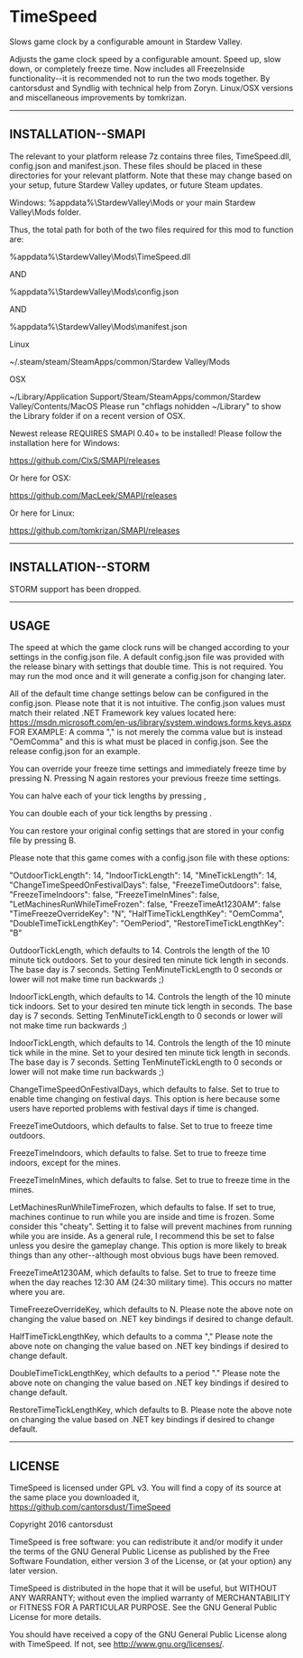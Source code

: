 # TimeSpeed
Slows game clock by a configurable amount in Stardew Valley.

Adjusts the game clock speed by a configurable amount.  Speed up, slow down, or completely freeze time.  Now includes all FreezeInside functionality--it is recommended not to run the two mods together.
By cantorsdust and Syndlig with technical help from Zoryn. Linux/OSX versions and miscellaneous improvements by tomkrizan.

-----------------------------------------------------------------------------------------------------------------------------------------------------------------------------------
INSTALLATION--SMAPI
-----------------------------------------------------------------------------------------------------------------------------------------------------------------------------------

The relevant to your platform release 7z contains three files, TimeSpeed.dll, config.json and manifest.json. These files should be placed in these directories for your relevant platform. Note that these may change based on your setup, future Stardew Valley updates, or future Steam updates.

Windows:
%appdata%\StardewValley\Mods or your main Stardew Valley\Mods folder.

Thus, the total path for both of the two files required for this mod to function are:

%appdata%\StardewValley\Mods\TimeSpeed.dll

AND

%appdata%\StardewValley\Mods\config.json

AND

%appdata%\StardewValley\Mods\manifest.json


Linux

~/.steam/steam/SteamApps/common/Stardew Valley/Mods

OSX

~/Library/Application Support/Steam/SteamApps/common/Stardew Valley/Contents/MacOS
Please run "chflags nohidden ~/Library" to show the Library folder if on a recent version of OSX.

Newest release REQUIRES SMAPI 0.40+ to be installed! Please follow the installation here for Windows:

https://github.com/ClxS/SMAPI/releases

Or here for OSX:

https://github.com/MacLeek/SMAPI/releases

Or here for Linux:

https://github.com/tomkrizan/SMAPI/releases

-----------------------------------------------------------------------------------------------------------------------------------------------------------------------------------
INSTALLATION--STORM
-----------------------------------------------------------------------------------------------------------------------------------------------------------------------------------

STORM support has been dropped.

-----------------------------------------------------------------------------------------------------------------------------------------------------------------------------------
USAGE
-----------------------------------------------------------------------------------------------------------------------------------------------------------------------------------

The speed at which the game clock runs will be changed according to your settings in the config.json file. A default config.json file was provided with the release binary with 
settings that double time. This is not required. You may run the mod once and it will generate a config.json for changing later.

All of the default time change settings below can be configured in the config.json. Please note that it is not intuitive. The config.json values must match their related .NET 
Framework key values located here: https://msdn.microsoft.com/en-us/library/system.windows.forms.keys.aspx
FOR EXAMPLE: A comma "," is not merely the comma value but is instead "OemComma" and this is what must be placed in config.json. See the release config.json for an example.

You can override your freeze time settings and immediately freeze time by pressing N.  Pressing N again restores your previous freeze time settings.

You can halve each of your tick lengths by pressing ,

You can double each of your tick lengths by pressing .

You can restore your original config settings that are stored in your config file by pressing B.

Please note that this game comes with a config.json file with these options:

"OutdoorTickLength": 14,
"IndoorTickLength": 14,
"MineTickLength": 14,
"ChangeTimeSpeedOnFestivalDays": false,
"FreezeTimeOutdoors": false,
"FreezeTimeIndoors": false,
"FreezeTimeInMines": false,
"LetMachinesRunWhileTimeFrozen": false,
"FreezeTimeAt1230AM": false
"TimeFreezeOverrideKey": "N",
"HalfTimeTickLengthKey": "OemComma",
"DoubleTimeTickLengthKey": "OemPeriod",
"RestoreTimeTickLengthKey": "B"

OutdoorTickLength, which defaults to 14. 
Controls the length of the 10 minute tick outdoors. Set to your desired ten minute tick length in seconds. 
The base day is 7 seconds. Setting TenMinuteTickLength to 0 seconds or lower will not make time run backwards ;)

IndoorTickLength, which defaults to 14. 
Controls the length of the 10 minute tick indoors. Set to your desired ten minute tick length in seconds. 
The base day is 7 seconds. Setting TenMinuteTickLength to 0 seconds or lower will not make time run backwards ;)

IndoorTickLength, which defaults to 14. 
Controls the length of the 10 minute tick while in the mine. Set to your desired ten minute tick length in seconds. 
The base day is 7 seconds. Setting TenMinuteTickLength to 0 seconds or lower will not make time run backwards ;)

ChangeTimeSpeedOnFestivalDays, which defaults to false. 
Set to true to enable time changing on festival days. This option is here because some users have reported problems with festival days if time is changed.

FreezeTimeOutdoors, which defaults to false. 
Set to true to freeze time outdoors.

FreezeTimeIndoors, which defaults to false. 
Set to true to freeze time indoors, except for the mines.

FreezeTimeInMines, which defaults to false. 
Set to true to freeze time in the mines.

LetMachinesRunWhileTimeFrozen, which defaults to false. 
If set to true, machines continue to run while you are inside and time is frozen. 
Some consider this "cheaty". Setting it to false will prevent machines from running while you are inside. As a general rule, I recommend this be set to false unless you desire the gameplay change. This option is more likely to break things than any other--although most obvious bugs have been removed.

FreezeTimeAt1230AM, which defaults to false. 
Set to true to freeze time when the day reaches 12:30 AM (24:30 military time). This occurs no matter where you are.

TimeFreezeOverrideKey, which defaults to N. Please note the above note on changing the value based on .NET key bindings if desired to change default.

HalfTimeTickLengthKey, which defaults to a comma "," Please note the above note on changing the value based on .NET key bindings if desired to change default.

DoubleTimeTickLengthKey, which defaults to a period "." Please note the above note on changing the value based on .NET key bindings if desired to change default.

RestoreTimeTickLengthKey, which defaults to B. Please note the above note on changing the value based on .NET key bindings if desired to change default.

-----------------------------------------------------------------------------------------------------------------------------------------------------------------------------------
LICENSE
-----------------------------------------------------------------------------------------------------------------------------------------------------------------------------------

TimeSpeed is licensed under GPL v3.  You will find a copy of its source at the same place you downloaded it, https://github.com/cantorsdust/TimeSpeed

Copyright 2016 cantorsdust

TimeSpeed is free software: you can redistribute it and/or modify
it under the terms of the GNU General Public License as published by
the Free Software Foundation, either version 3 of the License, or
(at your option) any later version.

TimeSpeed is distributed in the hope that it will be useful,
but WITHOUT ANY WARRANTY; without even the implied warranty of
MERCHANTABILITY or FITNESS FOR A PARTICULAR PURPOSE.  See the
GNU General Public License for more details.

You should have received a copy of the GNU General Public License
along with TimeSpeed.  If not, see <http://www.gnu.org/licenses/>.
